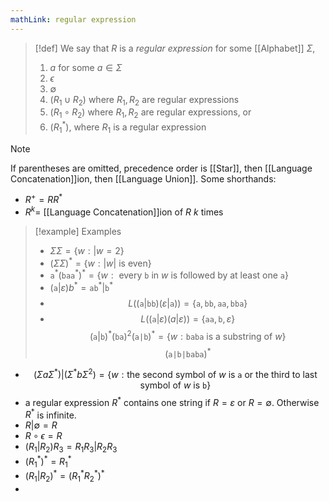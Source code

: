 ```yaml
---
mathLink: regular expression
---
```

>[!def]
>We say that $R$ is a *regular expression* for some [[Alphabet]] $\Sigma$,
>1. $a$ for some $a\in \Sigma$
>2. $\epsilon$
>3. $\emptyset$
>4. $(R_{1}\cup R_{2})$ where $R_{1},R_{2}$ are regular expressions
>5. $(R_{1}\circ R_{2})$ where $R_{1},R_{2}$ are regular expressions, or
>6. $(R_{1}^{*}),$ where $R_{1}$ is a regular expression

>[!note]
>If parentheses are omitted, precedence order is [[Star]], then [[Language Concatenation]]ion, then [[Language Union]]. Some shorthands:
>- $R^{+}=RR^{*}$
>- $R^{k}=$ [[Language Concatenation]]ion of $R$ $k$ times

>[!example] Examples
>- $\Sigma\Sigma=\{w:|w=2\}$
>- $(\Sigma \Sigma)^{*}=\{w:|w|\text{ is even}\}$
>- $\texttt{a}^{*}(\texttt{baa}^{*})^{*}=\{w:\text{ every }\texttt{b} \text{ in }w \text{ is followed by at least one }\texttt{a}\}$
>- $(\texttt{a}|\varepsilon)b^{*}= \texttt{ab}^{*}|\texttt{b}^{*}$
>- $$L((\texttt{a}|\texttt{bb})(\varepsilon|\texttt{a}))=\{\texttt{a},\texttt{bb},\texttt{aa},\texttt{bba}\}$$
>- $$L((\texttt{a}|\varepsilon)(a|\varepsilon))=\{\texttt{aa},\texttt{b},\varepsilon\}$$
$$(\texttt{a}|\texttt{b})^*(\texttt{ba})^{2}(\texttt{a|b})^{*}=\{w:\texttt{baba}\text{ is a substring of }w\}$$
$$(\texttt{a|b|baba})^{*}$$

- $$(\Sigma a \Sigma^{*})|(\Sigma^{*}b \Sigma^{2})=\{w:\text{the second symbol of }w \text{ is }\texttt{a} \text{ or the third to last symbol of }w \text{ is }\texttt{b}\}$$
- a regular expression $R^*$ contains one string if $R=\varepsilon$ or $R=\emptyset$. Otherwise $R^{*}$ is infinite. 
- $R|\emptyset=R$
- $R\circ \epsilon=R$
- $(R_{1}|R_2)R_3=R_1R_3|R_2R_3$
- $(R_1^*)^*=R_1^*$
- $(R_1|R_2)^*=(R_1^*R_2^*)^*$
- 
